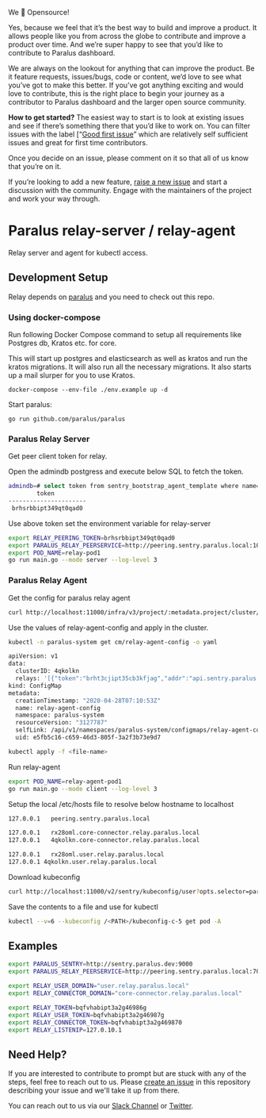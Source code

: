 We 💚 Opensource!

Yes, because we feel that it’s the best way to build and improve a product. It allows people like you from across the globe to contribute and improve a product over time. And we’re super happy to see that you’d like to contribute to Paralus dashboard.

We are always on the lookout for anything that can improve the product. Be it feature requests, issues/bugs, code or content, we’d love to see what you’ve got to make this better. If you’ve got anything exciting and would love to contribute, this is the right place to begin your journey as a contributor to Paralus dashboard and the larger open source community.

**How to get started?**
The easiest way to start is to look at existing issues and see if there’s something there that you’d like to work on. You can filter issues with the label [“[Good first issue](https://github.com/paralus/relay/issues?q=is%3Aissue+is%3Aopen+label%3A%22good+first+issue%22)” which are relatively self sufficient issues and great for first time contributors.

Once you decide on an issue, please comment on it so that all of us know that you’re on it.

If you’re looking to add a new feature, [raise a new issue](https://github.com/paralus/relay/issues/new) and start a discussion with the community. Engage with the maintainers of the project and work your way through.

# Paralus relay-server / relay-agent

Relay server and agent for kubectl access.

## Development Setup

Relay depends on [paralus](https://github.com/paralus/paralus) and you need to check out this repo.

### Using docker-compose

Run following Docker Compose command to setup all requirements like Postgres db, Kratos etc. for core.

This will start up postgres and elasticsearch as well as kratos and run the kratos migrations. It will also run all the necessary migrations. It also starts up a mail slurper for you to use Kratos.

  `docker-compose --env-file ./env.example up -d`

Start paralus:

  `go run github.com/paralus/paralus`

### Paralus Relay Server

Get peer client token for relay.

Open the admindb postgress and execute below SQL to fetch the token.

```bash
admindb=# select token from sentry_bootstrap_agent_template where name='paralus-sentry-peering-client';
        token         
----------------------
 brhsrbbipt349qt0qad0

```

Use above token set the environment variable for relay-server

```bash
export RELAY_PEERING_TOKEN=brhsrbbipt349qt0qad0
export PARALUS_RELAY_PEERSERVICE=http://peering.sentry.paralus.local:10001 
export POD_NAME=relay-pod1
go run main.go --mode server --log-level 3
```

### Paralus Relay Agent

Get the config for paralus relay agent

```bash
curl http://localhost:11000/infra/v3/project/:metadata.project/cluster/:metadata.name/download
```

Use the values of relay-agent-config and apply in the cluster.

```bash
kubectl -n paralus-system get cm/relay-agent-config -o yaml

apiVersion: v1
data:
  clusterID: 4qkolkn
  relays: '[{"token":"brht3cjipt35cb3kfjag","addr":"api.sentry.paralus.local:11000","endpoint":"*.core-connector.relay.paralus.local:443","name":"paralus-core-relay-agent","templateToken":"brhsrbbipt349qt0qae0"}]'
kind: ConfigMap
metadata:
  creationTimestamp: "2020-04-28T07:10:53Z"
  name: relay-agent-config
  namespace: paralus-system
  resourceVersion: "3127787"
  selfLink: /api/v1/namespaces/paralus-system/configmaps/relay-agent-config
  uid: e5fb5c16-c659-46d3-805f-3a2f3b73e9d7
```

```bash
kubectl apply -f <file-name>
```

Run relay-agent

```bash
export POD_NAME=relay-agent-pod1
go run main.go --mode client --log-level 3
```

Setup the local /etc/hosts file to resolve below hostname to localhost

```bash
127.0.0.1	peering.sentry.paralus.local

127.0.0.1	rx28oml.core-connector.relay.paralus.local
127.0.0.1	4qkolkn.core-connector.relay.paralus.local

127.0.0.1	rx28oml.user.relay.paralus.local
127.0.0.1 4qkolkn.user.relay.paralus.local
```

Download kubeconfig

```bash
curl http://localhost:11000/v2/sentry/kubeconfig/user?opts.selector=paralus.dev/clusterName=c-4
```

Save the contents to a file and use for kubectl

```bash
kubectl --v=6 --kubeconfig /<PATH>/kubeconfig-c-5 get pod -A
```

## Examples

```bash
export PARALUS_SENTRY=http://sentry.paralus.dev:9000
export PARALUS_RELAY_PEERSERVICE=http://peering.sentry.paralus.local:7001

export RELAY_USER_DOMAIN="user.relay.paralus.local"
export RELAY_CONNECTOR_DOMAIN="core-connector.relay.paralus.local"

export RELAY_TOKEN=bqfvhabipt3a2g46986g
export RELAY_USER_TOKEN=bqfvhabipt3a2g46987g
export RELAY_CONNECTOR_TOKEN=bqfvhabipt3a2g469870
export RELAY_LISTENIP=127.0.10.1
```

## Need Help?

If you are interested to contribute to prompt but are stuck with any of the steps, feel free to reach out to us. Please [create an issue](https://github.com/paralus/relay/issues/new) in this repository describing your issue and we'll take it up from there.

You can reach out to us via our [Slack Channel](https://join.slack.com/t/paralus/shared_invite/zt-1a9x6y729-ySmAq~I3tjclEG7nDoXB0A) or [Twitter](https://twitter.com/paralus_).